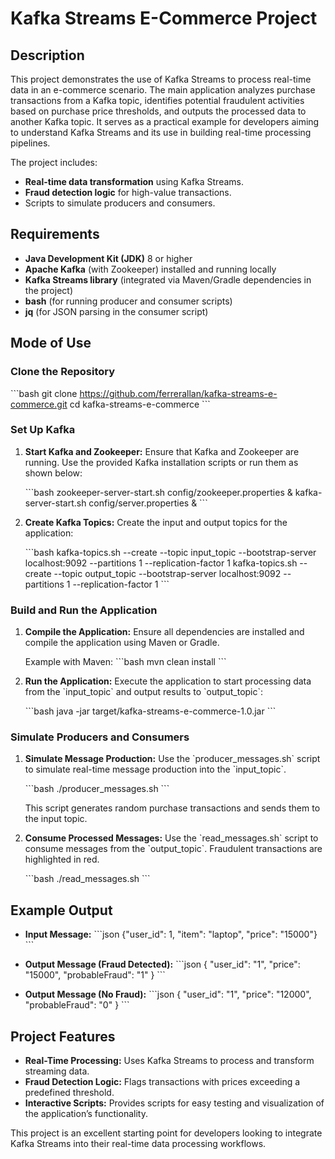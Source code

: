 
# Kafka Streams E-Commerce Project

## Description

This project demonstrates the use of Kafka Streams to process real-time data in an e-commerce scenario. The main application analyzes purchase transactions from a Kafka topic, identifies potential fraudulent activities based on purchase price thresholds, and outputs the processed data to another Kafka topic. It serves as a practical example for developers aiming to understand Kafka Streams and its use in building real-time processing pipelines.

The project includes:
- **Real-time data transformation** using Kafka Streams.
- **Fraud detection logic** for high-value transactions.
- Scripts to simulate producers and consumers.

## Requirements

- **Java Development Kit (JDK)** 8 or higher
- **Apache Kafka** (with Zookeeper) installed and running locally
- **Kafka Streams library** (integrated via Maven/Gradle dependencies in the project)
- **bash** (for running producer and consumer scripts)
- **jq** (for JSON parsing in the consumer script)

## Mode of Use

### Clone the Repository

\`\`\`bash
git clone https://github.com/ferrerallan/kafka-streams-e-commerce.git
cd kafka-streams-e-commerce
\`\`\`

### Set Up Kafka

1. **Start Kafka and Zookeeper:**
   Ensure that Kafka and Zookeeper are running. Use the provided Kafka installation scripts or run them as shown below:

   \`\`\`bash
   zookeeper-server-start.sh config/zookeeper.properties &
   kafka-server-start.sh config/server.properties &
   \`\`\`

2. **Create Kafka Topics:**
   Create the input and output topics for the application:

   \`\`\`bash
   kafka-topics.sh --create --topic input_topic --bootstrap-server localhost:9092 --partitions 1 --replication-factor 1
   kafka-topics.sh --create --topic output_topic --bootstrap-server localhost:9092 --partitions 1 --replication-factor 1
   \`\`\`

### Build and Run the Application

1. **Compile the Application:**
   Ensure all dependencies are installed and compile the application using Maven or Gradle.

   Example with Maven:
   \`\`\`bash
   mvn clean install
   \`\`\`

2. **Run the Application:**
   Execute the application to start processing data from the \`input_topic\` and output results to \`output_topic\`:

   \`\`\`bash
   java -jar target/kafka-streams-e-commerce-1.0.jar
   \`\`\`

### Simulate Producers and Consumers

1. **Simulate Message Production:**
   Use the \`producer_messages.sh\` script to simulate real-time message production into the \`input_topic\`.

   \`\`\`bash
   ./producer_messages.sh
   \`\`\`

   This script generates random purchase transactions and sends them to the input topic.

2. **Consume Processed Messages:**
   Use the \`read_messages.sh\` script to consume messages from the \`output_topic\`. Fraudulent transactions are highlighted in red.

   \`\`\`bash
   ./read_messages.sh
   \`\`\`

## Example Output

- **Input Message:**
  \`\`\`json
  {"user_id": 1, "item": "laptop", "price": "15000"}
  \`\`\`

- **Output Message (Fraud Detected):**
  \`\`\`json
  {
    "user_id": "1",
    "price": "15000",
    "probableFraud": "1"
  }
  \`\`\`

- **Output Message (No Fraud):**
  \`\`\`json
  {
    "user_id": "1",
    "price": "12000",
    "probableFraud": "0"
  }
  \`\`\`

## Project Features

- **Real-Time Processing:** Uses Kafka Streams to process and transform streaming data.
- **Fraud Detection Logic:** Flags transactions with prices exceeding a predefined threshold.
- **Interactive Scripts:** Provides scripts for easy testing and visualization of the application’s functionality.

This project is an excellent starting point for developers looking to integrate Kafka Streams into their real-time data processing workflows.
